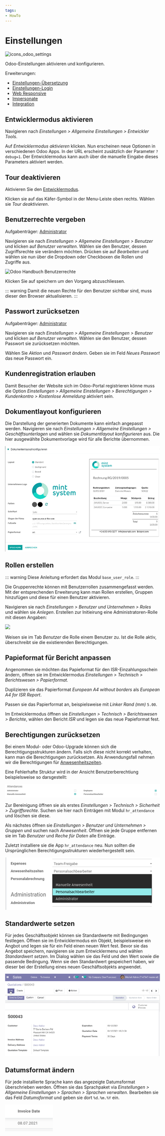 ```yaml
---
tags:
- HowTo
---
```

# Einstellungen
![icons_odoo_settings](assets/icons_odoo_settings.png)

Odoo-Einstellungen aktivieren und konfigurieren.

Erweiterungen:
* [Einstellungen-Übersetzung](Einstellungen-%C3%9Cbersetzung.md)
* [Einstellungen-Login](Einstellungen-Login.md)
* [Web Responsive](Web-Responsive.md)
* [Impersonate](Impersonate.md)
* [Integration](Integration.md)

## Entwicklermodus aktivieren

Navigieren nach *Einstellungen > Allgemeine Einstellungen > Entwickler Tools*.

Auf *Entwicklermodus aktivieren* klicken. Nun erscheinen neue Optionen in verschiedenen Odoo Apps. In der URL erscheint zusätzlich der Parameter `?debug=1`. Der Entwicklermodus kann auch über die manuelle Eingabe dieses Parameters aktiviert werden.

## Tour deaktivieren

Aktivieren Sie den [Entwicklermodus](Einstellungen.md#Entwicklermodus%20aktivieren).

Klicken sie auf das Käfer-Symbol in der Menu-Leiste oben rechts. Wählen sie *Tour deaktivieren*.

## Benutzerrechte vergeben
Aufgabenträger: [Administrator](Rollen.md#Administrator)

Navigieren sie nach *Einstellungen > Allgemeine Einstellungen > Benutzer* und klicken auf *Benutzer verwalten*. Wählen sie den Benutzer, dessen Zugriffsrechte sie verändern möchten. Drücken sie auf *Bearbeiten* und wählen sie nun über die Dropdown oder Checkboxen die Rollen und Zugriffe aus.

![Odoo Handbuch Benutzerrechte](assets/Einstellungen%20Handbuch%20Benutzerrechte.png)

Klicken Sie auf speichern um den Vorgang abzuschliessen.

::: warning
Damit die neuen Rechte für den Benutzer sichtbar sind, muss dieser den Browser aktualisieren.
:::

## Passwort zurücksetzen
Aufgabenträger: [Administrator](Rollen.md#Administrator)

Navigieren sie nach *Einstellungen > Allgemeine Einstellungen > Benutzer* und klicken auf *Benutzer verwalten*. Wählen sie den Benutzer, dessen Passwort sie zurücksetzen möchten.
 
Wählen Sie *Aktion* und *Passwort ändern*. Geben sie im Feld *Neues Passwort* das neue Passwort ein.

## Kundenregistration erlauben

Damit Besucher der Website sich im Odoo-Portal registrieren könne muss die Option *Einstellungen > Allgemeine Einstellungen > Berechtigungen > Kundenkontro > Kostenlose Anmeldung* aktiviert sein.

## Dokumentlayout konfigurieren

Die Darstellung der generierten Dokumente kann einfach angepasst werden. Navigieren sie nach *Einstellungen > Allgemeine Einstellungen > Geschäftsunterlagen* und wählen sie *Dokumentlayout konfigurieren* aus. Die hier ausgewählte Dokumentvorlage wird für alle Berichte übernommen.

![](assets/Einstellungen%20Dokumentlayout.png)

## Rollen erstellen

::: warning
Diese Anleitung erfordert das Modul `base_user_role`.
:::

Die Gruppenrechte können mit Benutzerrollen zusammengefasst werden. Mit der entsprechenden Erweiterung kann man Rollen erstellen, Gruppen hinzufügen und diese für einen Benutzer aktivieren.

Navigieren sie nach *Einstellungen > Benutzer und Unternehmen > Roles* und wählen sie *Anlegen*. Erstellen zur Initieirung eine Administratoren-Rolle mit diesen Angaben:

![](assets/Odoo%20Einstellungen%20Benutzerrolle%20Administrator.png)

Weisen sie im Tab *Benutzer* die Rolle einem Benutzer zu. Ist die Rolle aktiv, überschreibt sie die existierenden Berechtigungen.

## Papieformat für Bericht anpassen

Angenommen sie möchten das Papieformat für den ISR-Einzahlungsschein ändern, öffnen sie im Entwicklermodus *Einstellungen > Technisch > Berichtswesen > Papierformat.*

Duplizieren sie das Papierformat *European A4 without borders* als *European A4 for ISR Report*.

Passen sie das Papierformat an, beispielsweise mit *Linker Rand (mm)* `5.00`.

Im Entwicklermodus öffnen sie *Einstellungen > Technisch > Berichtswesen > Berichte*, wählen den Bericht *ISR* und legen sie das neue Papieformat fest.

## Berechtigungen zurücksetzen

Bei einem Modul- oder Odoo-Upgrade können sich die Berechtigungsstrukturen ändern. Falls sich diese nicht korrekt verhalten, kann man die Berechtigungen zurücksetzen. Als Anwendungsfall nehmen wir die Berechtigungen für [Anwesenheitszeiten](Anwesenheitszeiten.md).

Eine Fehlerhafte Struktur wird in der Ansicht Benutzerberechtiung beispielsweise so darsgestellt:

![](assets/Einstellungen%20fehlerhafte%20Berechtigungsstruktur.png)

Zur Bereinigung öffnen sie als erstes *Einstellungen > Technisch > Sicherheit > Zugriffsrechte*. Suchen sie hier nach Einträgen mit Modul `hr_attendance` und löschen sie diese.

Als nächstes öffnen sie *Einstellungen > Benutzer und Unternehmen > Gruppen* und  suchen nach *Anwesenheit*. Öffnen sie jede Gruppe  entfernen sie im Tab *Benutzer* und *Reche für Daten* alle Einträge.

Zuletzt installiere sie die App `hr_attendance` neu. Nun sollten die Ursprünglichen Berechtigungsstrukturen wiederhergestellt sein.

![](assets/Einstellungen%20Berechtigungen%20korrigiert.png)

## Standardwerte setzen

Für jedes Geschäftsobjekt können sie Standardwerte mit Bedingungen festlegen. Öffnen sie im Entwicklermodus ein Objekt, beispielsweise ein Angbot und legen sie für ein Feld einen neuen Wert fest. Bevor sie das Angebot speichern, navigieren sie zum Entwicklermenu und wählen *Standardwert setzen*. Im Dialog wählen sie das Feld und den Wert sowie die passende Bedingung. Wenn sie den Standardwert gespeichert haben, wir dieser bei der Erstellung eines neuen Geschäftsobjekts angwendet.

![Einstellungen Standardwerte festlegen](assets/Einstellungen%20Standardwerte%20festlegen.gif)

## Datumsformat ändern

Für jede installierte Sprache kann das angezeigte Datumsformat überschrieben werden. Öffnen sie das Sprachpaket via *Einstellungen > Allgemeine Einstellungen > Sprachen > Sprachen verwalten*. Bearbeiten sie das Feld *Datumsformat* und geben sie dort `%d.%m.%Y` ein.

![](assets/Einstellung%20Datumsformat.png)